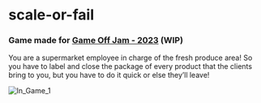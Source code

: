# scale-or-fail
### Game made for [Game Off Jam - 2023](https://itch.io/jam/game-off-2023) (WIP)
You are a supermarket employee in charge of the fresh produce area! So you have to label and close the package of every product that the clients bring to you, but you have to do it quick or else they’ll leave!

![In_Game_1](https://github.com/colantuomo/scale-or-fail/assets/18310096/ff5171df-0864-4536-aaa0-ea6ebcb5fe86)
